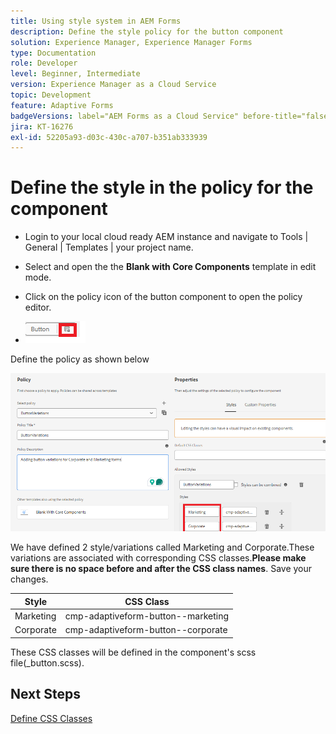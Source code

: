```yaml
---
title: Using style system in AEM Forms
description: Define the style policy for the button component
solution: Experience Manager, Experience Manager Forms
type: Documentation
role: Developer
level: Beginner, Intermediate
version: Experience Manager as a Cloud Service
topic: Development
feature: Adaptive Forms
badgeVersions: label="AEM Forms as a Cloud Service" before-title="false"
jira: KT-16276
exl-id: 52205a93-d03c-430c-a707-b351ab333939
---
```

# Define the style in the policy for the component

* Login to your local cloud ready AEM instance and navigate to Tools | General | Templates | your project name.

* Select and open the  the **Blank with Core Components** template in edit mode.
* Click on the policy icon of the button component to open the policy editor.

* ![button-policy](assets/button-policy.png)

Define the policy as shown below

![button-policy-details](assets/styling-policy.png)

We have defined 2 style/variations called Marketing and Corporate.These variations are associated with corresponding CSS classes.**Please make sure there is no space before and after the CSS class names**.
Save your changes.

| Style     | CSS Class                          |
|-----------|------------------------------------|
| Marketing | cmp-adaptiveform-button--marketing |
| Corporate | cmp-adaptiveform-button--corporate |

These CSS classes will be defined in the component's scss file(_button.scss).

## Next Steps

[Define CSS Classes](./create-variations.md)
